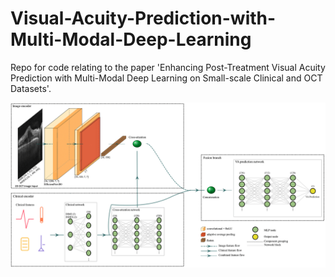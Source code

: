 # Visual-Acuity-Prediction-with-Multi-Modal-Deep-Learning
Repo for code relating to the paper 'Enhancing Post-Treatment Visual Acuity Prediction with Multi-Modal Deep Learning on Small-scale Clinical and OCT Datasets'.

![Architecture Draft](architecture_draft.png)


